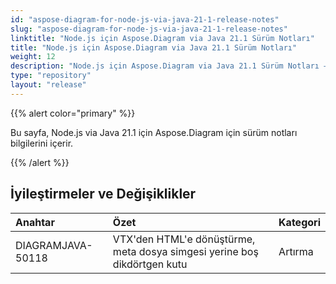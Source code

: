 ```yaml
---
id: "aspose-diagram-for-node-js-via-java-21-1-release-notes"
slug: "aspose-diagram-for-node-js-via-java-21-1-release-notes"
linktitle: "Node.js için Aspose.Diagram via Java 21.1 Sürüm Notları"
title: "Node.js için Aspose.Diagram via Java 21.1 Sürüm Notları"
weight: 12
description: "Node.js için Aspose.Diagram via Java 21.1 Sürüm Notları – the latest updates and fixes."
type: "repository"
layout: "release"
---
```

{{% alert color="primary" %}}

Bu sayfa, Node.js via Java 21.1 için Aspose.Diagram için sürüm notları bilgilerini içerir.

{{% /alert %}}
## **İyileştirmeler ve Değişiklikler**  ##

|**Anahtar**|**Özet**|**Kategori**|
|:- |:- |:- |
|DIAGRAMJAVA-50118|VTX'den HTML'e dönüştürme, meta dosya simgesi yerine boş dikdörtgen kutu|Artırma|
